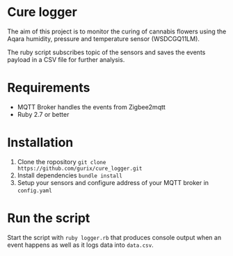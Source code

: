 # Cure logger
The aim of this project is to monitor the curing of cannabis flowers using the Aqara humidity, pressure and temperature sensor (WSDCGQ11LM).

The ruby script subscribes topic of the sensors and saves the events payload in a CSV file for further analysis.

# Requirements
- MQTT Broker handles the events from Zigbee2mqtt
- Ruby 2.7 or better


# Installation
1. Clone the ropository `git clone https://github.com/gurix/cure_logger.git`
2. Install dependencies `bundle install`
3. Setup your sensors and configure address of your MQTT broker in `config.yaml`

# Run the script
Start the script with `ruby logger.rb` that produces console output when an event happens as well as it logs data into `data.csv`.
